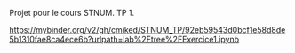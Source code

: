 Projet pour le cours STNUM.
TP 1. 

https://mybinder.org/v2/gh/cmiked/STNUM_TP/92eb59543d0bcf1e58d8de5b1310fae8ca4ece6b?urlpath=lab%2Ftree%2FExercice1.ipynb
